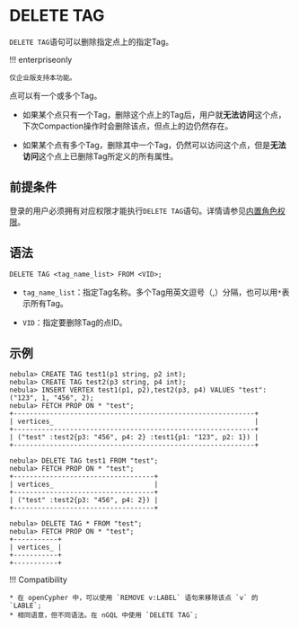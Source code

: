 # DELETE TAG

`DELETE TAG`语句可以删除指定点上的指定Tag。

!!! enterpriseonly

    仅企业版支持本功能。

点可以有一个或多个Tag。

- 如果某个点只有一个Tag，删除这个点上的Tag后，用户就**无法访问**这个点，下次Compaction操作时会删除该点，但点上的边仍然存在。

- 如果某个点有多个Tag，删除其中一个Tag，仍然可以访问这个点，但是**无法访问**这个点上已删除Tag所定义的所有属性。

## 前提条件

登录的用户必须拥有对应权限才能执行`DELETE TAG`语句。详情请参见[内置角色权限](../../7.data-security/1.authentication/3.role-list.md)。

## 语法

```ngql
DELETE TAG <tag_name_list> FROM <VID>;
```

- `tag_name_list`：指定Tag名称。多个Tag用英文逗号（,）分隔，也可以用`*`表示所有Tag。

- `VID`：指定要删除Tag的点ID。

## 示例

```ngql
nebula> CREATE TAG test1(p1 string, p2 int);
nebula> CREATE TAG test2(p3 string, p4 int);
nebula> INSERT VERTEX test1(p1, p2),test2(p3, p4) VALUES "test":("123", 1, "456", 2);
nebula> FETCH PROP ON * "test";
+------------------------------------------------------------+
| vertices_                                                  |
+------------------------------------------------------------+
| ("test" :test2{p3: "456", p4: 2} :test1{p1: "123", p2: 1}) |
+------------------------------------------------------------+

nebula> DELETE TAG test1 FROM "test";
nebula> FETCH PROP ON * "test";
+-----------------------------------+
| vertices_                         |
+-----------------------------------+
| ("test" :test2{p3: "456", p4: 2}) |
+-----------------------------------+

nebula> DELETE TAG * FROM "test";
nebula> FETCH PROP ON * "test";
+-----------+
| vertices_ |
+-----------+
+-----------+
```


!!! Compatibility

    * 在 openCypher 中，可以使用 `REMOVE v:LABEL` 语句来移除该点 `v` 的 `LABLE`;
    * 相同语意，但不同语法。在 nGQL 中使用 `DELETE TAG`; 
